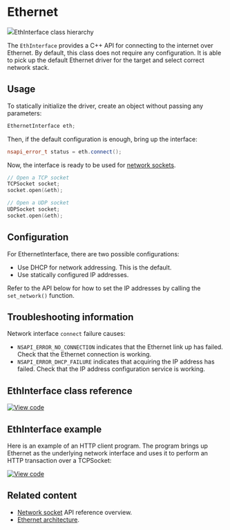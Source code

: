 # Ethernet

<span class="images">![](https://os.mbed.com/docs/mbed-os/v6.4/mbed-os-api-doxy/class_eth_interface.png)<span>EthInterface class hierarchy</span></span>

The `EthInterface` provides a C++ API for connecting to the internet over Ethernet. By default, this class does not require any configuration. It is able to pick up the default Ethernet driver for the target and select correct network stack.


## Usage

To statically initialize the driver, create an object without passing any parameters:

```cpp TODO
EthernetInterface eth;
```

Then, if the default configuration is enough, bring up the interface:

```cpp TODO
nsapi_error_t status = eth.connect();
```

Now, the interface is ready to be used for [network sockets](network-socket.html).

```cpp TODO
// Open a TCP socket
TCPSocket socket;
socket.open(&eth);

// Open a UDP socket
UDPSocket socket;
socket.open(&eth);
```

## Configuration

For EthernetInterface, there are two possible configurations:

- Use DHCP for network addressing. This is the default.
- Use statically configured IP addresses.

Refer to the API below for how to set the IP addresses by calling the `set_network()` function.

## Troubleshooting information

Network interface `connect` failure causes:

- `NSAPI_ERROR_NO_CONNECTION` indicates that the Ethernet link up has failed. Check that the Ethernet connection is working.
- `NSAPI_ERROR_DHCP_FAILURE` indicates that acquiring the IP address has failed. Check that the IP address configuration service is working.

## EthInterface class reference

[![View code](https://www.mbed.com/embed/?type=library)](https://os.mbed.com/docs/mbed-os/v6.4/mbed-os-api-doxy/class_eth_interface.html)

## EthInterface example

Here is an example of an HTTP client program. The program brings up Ethernet as the underlying network interface and uses it to perform an HTTP transaction over a TCPSocket:

[![View code](https://www.mbed.com/embed/?url=https://github.com/ARMmbed/mbed-os-snippet-TCPSocket/tree/v6.4)](https://github.com/ARMmbed/mbed-os-snippet-TCPSocket/blob/v6.4/main.cpp)

## Related content

- [Network socket](network-socket.html) API reference overview.
- [Ethernet architecture](../apis/ethernet-technology.html).
